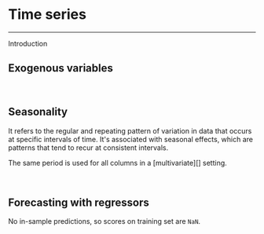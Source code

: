 # Time series
-------------

Introduction

## Exogenous variables


<br>

## Seasonality

 It refers to the regular and repeating pattern of variation in data
 that occurs at specific intervals of time. It's associated with seasonal 
 effects, which are patterns that tend to recur at consistent intervals.
 
The same period is used for all columns in a [multivariate][] setting.

<br>

## Forecasting with regressors

No in-sample predictions, so scores on training set are `NaN`.
